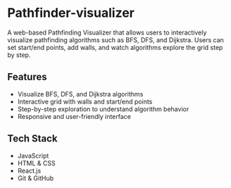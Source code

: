 # Pathfinder-visualizer
A web-based Pathfinding Visualizer that allows users to interactively visualize pathfinding algorithms such as BFS, DFS, and Dijkstra. Users can set start/end points, add walls, and watch algorithms explore the grid step by step.

## Features
- Visualize BFS, DFS, and Dijkstra algorithms
- Interactive grid with walls and start/end points
- Step-by-step exploration to understand algorithm behavior
- Responsive and user-friendly interface

## Tech Stack
- JavaScript
- HTML & CSS
- React.js
- Git & GitHub

